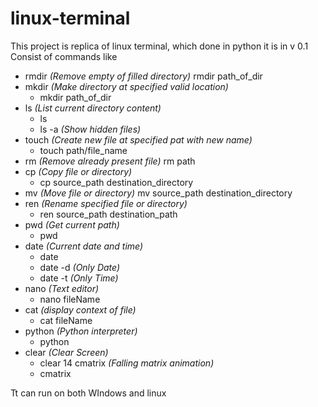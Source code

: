 # linux-terminal
This project is replica of linux terminal, which done in python
it is in v 0.1
Consist of commands like
  * rmdir _(Remove empty of filled directory)_
      rmdir path_of_dir
  * mkdir _(Make directory at specified valid location)_
    * mkdir path_of_dir
  * ls _(List current directory content)_
    * ls 
    * ls -a _(Show hidden files)_
  * touch _(Create new file at specified pat with new name)_
    * touch path/file_name
  * rm _(Remove already present file)_
    rm path
  * cp _(Copy file or directory)_
    * cp source_path destination_directory
  * mv _(Move file or directory)_
    mv source_path destination_directory
  * ren _(Rename specified file or directory)_
    * ren source_path destination_path
  * pwd _(Get current path)_
    * pwd
  * date _(Current date and time)_
    * date
    * date -d _(Only Date)_
    * date -t _(Only Time)_
  * nano _(Text editor)_
    * nano fileName
  * cat _(display context of file)_
    * cat fileName
  * python _(Python interpreter)_
    * python
  * clear _(Clear Screen)_
    * clear
  14 cmatrix _(Falling matrix animation)_
    * cmatrix

Tt can run on both WIndows and linux
